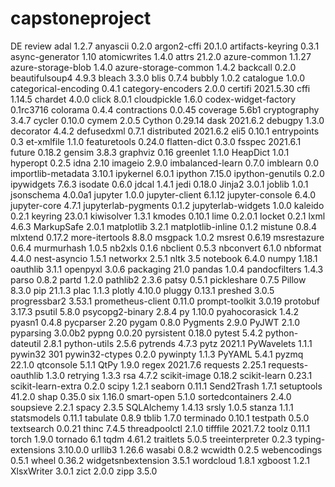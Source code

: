 # capstoneproject
DE review
adal                 1.2.7
anyascii             0.2.0
argon2-cffi          20.1.0
artifacts-keyring    0.3.1
async-generator      1.10
atomicwrites         1.4.0
attrs                21.2.0
azure-common         1.1.27
azure-storage-blob   1.4.0
azure-storage-common 1.4.2
backcall             0.2.0
beautifulsoup4       4.9.3
bleach               3.3.0
blis                 0.7.4
bubbly               1.0.2
catalogue            1.0.0
categorical-encoding 0.4.1
category-encoders    2.0.0
certifi              2021.5.30
cffi                 1.14.5
chardet              4.0.0
click                8.0.1
cloudpickle          1.6.0
codex-widget-factory 0.1rc3716
colorama             0.4.4
contractions         0.0.45
coverage             5.6b1
cryptography         3.4.7
cycler               0.10.0
cymem                2.0.5
Cython               0.29.14
dask                 2021.6.2
debugpy              1.3.0
decorator            4.4.2
defusedxml           0.7.1
distributed          2021.6.2
eli5                 0.10.1
entrypoints          0.3
et-xmlfile           1.1.0
featuretools         0.24.0
flatten-dict         0.3.0
fsspec               2021.6.1
future               0.18.2
gensim               3.8.3
graphviz             0.16
greenlet             1.1.0
HeapDict             1.0.1
hyperopt             0.2.5
idna                 2.10
imageio              2.9.0
imbalanced-learn     0.7.0
imblearn             0.0
importlib-metadata   3.10.1
ipykernel            6.0.1
ipython              7.15.0
ipython-genutils     0.2.0
ipywidgets           7.6.3
isodate              0.6.0
jdcal                1.4.1
jedi                 0.18.0
Jinja2               3.0.1
joblib               1.0.1
jsonschema           4.0.0a1
jupyter              1.0.0
jupyter-client       6.1.12
jupyter-console      6.4.0
jupyter-core         4.7.1
jupyterlab-pygments  0.1.2
jupyterlab-widgets   1.0.0
kaleido              0.2.1
keyring              23.0.1
kiwisolver           1.3.1
kmodes               0.10.1
lime                 0.2.0.1
locket               0.2.1
lxml                 4.6.3
MarkupSafe           2.0.1
matplotlib           3.2.1
matplotlib-inline    0.1.2
mistune              0.8.4
mlxtend              0.17.2
more-itertools       8.8.0
msgpack              1.0.2
msrest               0.6.19
msrestazure          0.6.4
murmurhash           1.0.5
nb2xls               0.1.6
nbclient             0.5.3
nbconvert            6.1.0
nbformat             4.4.0
nest-asyncio         1.5.1
networkx             2.5.1
nltk                 3.5
notebook             6.4.0
numpy                1.18.1
oauthlib             3.1.1
openpyxl             3.0.6
packaging            21.0
pandas               1.0.4
pandocfilters        1.4.3
parso                0.8.2
partd                1.2.0
pathlib2             2.3.6
patsy                0.5.1
pickleshare          0.7.5
Pillow               8.3.0
pip                  21.1.3
plac                 1.1.3
plotly               4.10.0
pluggy               0.13.1
preshed              3.0.5
progressbar2         3.53.1
prometheus-client    0.11.0
prompt-toolkit       3.0.19
protobuf             3.17.3
psutil               5.8.0
psycopg2-binary      2.8.4
py                   1.10.0
pyahocorasick        1.4.2
pyasn1               0.4.8
pycparser            2.20
pygam                0.8.0
Pygments             2.9.0
PyJWT                2.1.0
pyparsing            3.0.0b2
pypng                0.0.20
pyrsistent           0.18.0
pytest               5.4.2
python-dateutil      2.8.1
python-utils         2.5.6
pytrends             4.7.3
pytz                 2021.1
PyWavelets           1.1.1
pywin32              301
pywin32-ctypes       0.2.0
pywinpty             1.1.3
PyYAML               5.4.1
pyzmq                22.1.0
qtconsole            5.1.1
QtPy                 1.9.0
regex                2021.7.6
requests             2.25.1
requests-oauthlib    1.3.0
retrying             1.3.3
rsa                  4.7.2
scikit-image         0.18.2
scikit-learn         0.23.1
scikit-learn-extra   0.2.0
scipy                1.2.1
seaborn              0.11.1
Send2Trash           1.7.1
setuptools           41.2.0
shap                 0.35.0
six                  1.16.0
smart-open           5.1.0
sortedcontainers     2.4.0
soupsieve            2.2.1
spacy                2.3.5
SQLAlchemy           1.4.13
srsly                1.0.5
stanza               1.1.1
statsmodels          0.11.1
tabulate             0.8.9
tblib                1.7.0
terminado            0.10.1
testpath             0.5.0
textsearch           0.0.21
thinc                7.4.5
threadpoolctl        2.1.0
tifffile             2021.7.2
toolz                0.11.1
torch                1.9.0
tornado              6.1
tqdm                 4.61.2
traitlets            5.0.5
treeinterpreter      0.2.3
typing-extensions    3.10.0.0
urllib3              1.26.6
wasabi               0.8.2
wcwidth              0.2.5
webencodings         0.5.1
wheel                0.36.2
widgetsnbextension   3.5.1
wordcloud            1.8.1
xgboost              1.2.1
XlsxWriter           3.0.1
zict                 2.0.0
zipp                 3.5.0
